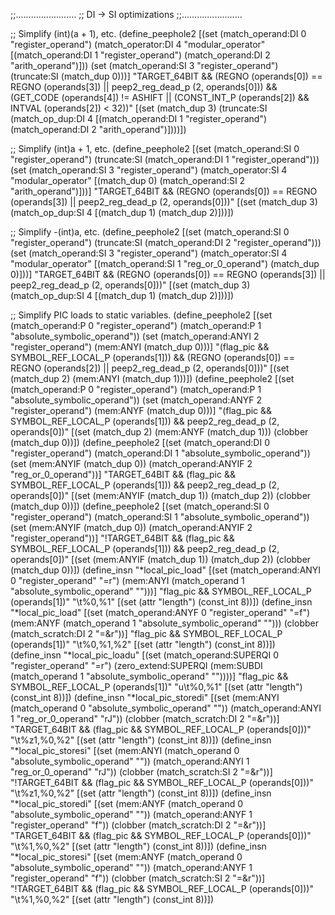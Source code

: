 ;;........................
;; DI -> SI optimizations
;;........................

;; Simplify (int)(a + 1), etc.
(define_peephole2
  [(set (match_operand:DI 0 "register_operand")
	(match_operator:DI 4 "modular_operator"
	  [(match_operand:DI 1 "register_operand")
	   (match_operand:DI 2 "arith_operand")]))
   (set (match_operand:SI 3 "register_operand")
        (truncate:SI (match_dup 0)))]
  "TARGET_64BIT && (REGNO (operands[0]) == REGNO (operands[3]) || peep2_reg_dead_p (2, operands[0]))
   && (GET_CODE (operands[4]) != ASHIFT || (CONST_INT_P (operands[2]) && INTVAL (operands[2]) < 32))"
  [(set (match_dup 3)
          (truncate:SI
	     (match_op_dup:DI 4 
	       [(match_operand:DI 1 "register_operand")
		(match_operand:DI 2 "arith_operand")])))])

;; Simplify (int)a + 1, etc.
(define_peephole2
  [(set (match_operand:SI 0 "register_operand")
        (truncate:SI (match_operand:DI 1 "register_operand")))
   (set (match_operand:SI 3 "register_operand")
	(match_operator:SI 4 "modular_operator"
	  [(match_dup 0)
	   (match_operand:SI 2 "arith_operand")]))]
  "TARGET_64BIT && (REGNO (operands[0]) == REGNO (operands[3]) || peep2_reg_dead_p (2, operands[0]))"
  [(set (match_dup 3)
	(match_op_dup:SI 4 [(match_dup 1) (match_dup 2)]))])

;; Simplify -(int)a, etc.
(define_peephole2
  [(set (match_operand:SI 0 "register_operand")
        (truncate:SI (match_operand:DI 2 "register_operand")))
   (set (match_operand:SI 3 "register_operand")
	(match_operator:SI 4 "modular_operator"
	  [(match_operand:SI 1 "reg_or_0_operand")
	   (match_dup 0)]))]
  "TARGET_64BIT && (REGNO (operands[0]) == REGNO (operands[3]) || peep2_reg_dead_p (2, operands[0]))"
  [(set (match_dup 3)
	(match_op_dup:SI 4 [(match_dup 1) (match_dup 2)]))])

;; Simplify PIC loads to static variables.
(define_peephole2
  [(set (match_operand:P 0 "register_operand")
        (match_operand:P 1 "absolute_symbolic_operand"))
   (set (match_operand:ANYI 2 "register_operand")
	(mem:ANYI (match_dup 0)))]
  "(flag_pic && SYMBOL_REF_LOCAL_P (operands[1])) && (REGNO (operands[0]) == REGNO (operands[2]) || peep2_reg_dead_p (2, operands[0]))"
  [(set (match_dup 2) (mem:ANYI (match_dup 1)))])
(define_peephole2
  [(set (match_operand:P 0 "register_operand")
        (match_operand:P 1 "absolute_symbolic_operand"))
   (set (match_operand:ANYF 2 "register_operand")
	(mem:ANYF (match_dup 0)))]
  "(flag_pic && SYMBOL_REF_LOCAL_P (operands[1])) && peep2_reg_dead_p (2, operands[0])"
  [(set (match_dup 2) (mem:ANYF (match_dup 1)))
   (clobber (match_dup 0))])
(define_peephole2
  [(set (match_operand:DI 0 "register_operand")
        (match_operand:DI 1 "absolute_symbolic_operand"))
   (set (mem:ANYIF (match_dup 0))
	(match_operand:ANYIF 2 "reg_or_0_operand"))]
  "TARGET_64BIT && (flag_pic && SYMBOL_REF_LOCAL_P (operands[1])) && peep2_reg_dead_p (2, operands[0])"
  [(set (mem:ANYIF (match_dup 1)) (match_dup 2))
   (clobber (match_dup 0))])
(define_peephole2
  [(set (match_operand:SI 0 "register_operand")
        (match_operand:SI 1 "absolute_symbolic_operand"))
   (set (mem:ANYIF (match_dup 0))
	(match_operand:ANYIF 2 "register_operand"))]
  "!TARGET_64BIT && (flag_pic && SYMBOL_REF_LOCAL_P (operands[1])) && peep2_reg_dead_p (2, operands[0])"
  [(set (mem:ANYIF (match_dup 1)) (match_dup 2))
   (clobber (match_dup 0))])
(define_insn "*local_pic_load<mode>"
  [(set (match_operand:ANYI 0 "register_operand" "=r")
        (mem:ANYI (match_operand 1 "absolute_symbolic_operand" "")))]
  "flag_pic && SYMBOL_REF_LOCAL_P (operands[1])"
  "<load>\t%0,%1"
  [(set (attr "length") (const_int 8))])
(define_insn "*local_pic_load<mode>"
  [(set (match_operand:ANYF 0 "register_operand" "=f")
        (mem:ANYF (match_operand 1 "absolute_symbolic_operand" "")))
   (clobber (match_scratch:DI 2 "=&r"))]
  "flag_pic && SYMBOL_REF_LOCAL_P (operands[1])"
  "<load>\t%0,%1,%2"
  [(set (attr "length") (const_int 8))])
(define_insn "*local_pic_loadu<mode>"
  [(set (match_operand:SUPERQI 0 "register_operand" "=r")
        (zero_extend:SUPERQI (mem:SUBDI (match_operand 1 "absolute_symbolic_operand" ""))))]
  "flag_pic && SYMBOL_REF_LOCAL_P (operands[1])"
  "<load>u\t%0,%1"
  [(set (attr "length") (const_int 8))])
(define_insn "*local_pic_storedi<mode>"
  [(set (mem:ANYI (match_operand 0 "absolute_symbolic_operand" ""))
	(match_operand:ANYI 1 "reg_or_0_operand" "rJ"))
   (clobber (match_scratch:DI 2 "=&r"))]
  "TARGET_64BIT && (flag_pic && SYMBOL_REF_LOCAL_P (operands[0]))"
  "<store>\t%z1,%0,%2"
  [(set (attr "length") (const_int 8))])
(define_insn "*local_pic_storesi<mode>"
  [(set (mem:ANYI (match_operand 0 "absolute_symbolic_operand" ""))
	(match_operand:ANYI 1 "reg_or_0_operand" "rJ"))
   (clobber (match_scratch:SI 2 "=&r"))]
  "!TARGET_64BIT && (flag_pic && SYMBOL_REF_LOCAL_P (operands[0]))"
  "<store>\t%z1,%0,%2"
  [(set (attr "length") (const_int 8))])
(define_insn "*local_pic_storedi<mode>"
  [(set (mem:ANYF (match_operand 0 "absolute_symbolic_operand" ""))
	(match_operand:ANYF 1 "register_operand" "f"))
   (clobber (match_scratch:DI 2 "=&r"))]
  "TARGET_64BIT && (flag_pic && SYMBOL_REF_LOCAL_P (operands[0]))"
  "<store>\t%1,%0,%2"
  [(set (attr "length") (const_int 8))])
(define_insn "*local_pic_storesi<mode>"
  [(set (mem:ANYF (match_operand 0 "absolute_symbolic_operand" ""))
	(match_operand:ANYF 1 "register_operand" "f"))
   (clobber (match_scratch:SI 2 "=&r"))]
  "!TARGET_64BIT && (flag_pic && SYMBOL_REF_LOCAL_P (operands[0]))"
  "<store>\t%1,%0,%2"
  [(set (attr "length") (const_int 8))])
